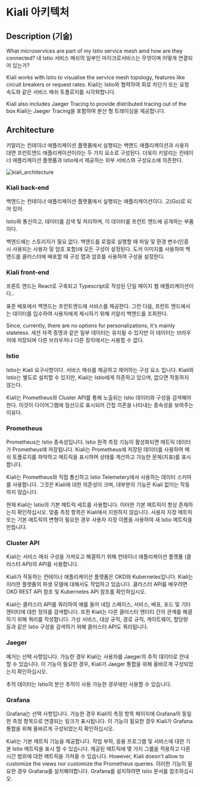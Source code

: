 # Kiali 아키텍처



## Description (기술)

What microservices are part of my Istio service mesh amd how are they connected?
내 Istio 서비스 메쉬의 일부인 마이크로서비스는 무엇이며 어떻게 연결되어 있는가?



Kiali works with Istio to visualise the service mesh topology, features like circuit breakers or request rates.
Kiali는 Istio와 협력하여 회로 차단기 또는 요청 속도와 같은 서비스 메쉬 토폴로지를 시각화합니다.



Kiali also includes Jaeger Tracing to provide distributed tracing out of the box
Kiali는 Jaeger Tracing을 포함하여 분산 형 트레이싱을 제공합니다.



## Architecture

키알리는 컨테이너 애플리케이션 플랫폼에서 실행되는 백엔드 애플리케이션과 사용자 대면 프런트엔드 애플리케이션이라는 두 가지 요소로 구성된다. 
더욱이 키알리는 컨테이너 애플리케이션 플랫폼과 Istio에서 제공하는 외부 서비스와 구성요소에 의존한다.

![kiali_architecture](/Users/hanjoo/github_blog/assets/image/Kiali/kiali_architecture.png)



### Kiali back-end

백엔드는 컨테이너 애플리케이션 플랫폼에서 실행되는 애플리케이션이다. 고(Go)로 되어 있어. 

Istio와 통신하고, 데이터를 검색 및 처리하며, 이 데이터를 프런트 엔드에 공개하는 부품이다.

백엔드에는 스토리지가 필요 없다. 백엔드를 로컬로 실행할 때 파일 및 환경 변수(인증 시 사용되는 사용자 및 암호 포함)에 모든 구성이 설정된다. 도커 이미지를 사용하여 백엔드를 클러스터에 배포할 때 구성 맵과 암호를 사용하여 구성을 설정한다.



### Kiali front-end

프론트 엔드는 React로 구축되고 Typescript로 작성된 단일 페이지 웹 애플리케이션이다..

표준 배포에서 백엔드는 프런트엔드에 서비스를 제공한다. 그런 다음, 프런트 엔드에서는 데이터를 입수하여 사용자에게 제시하기 위해 키알리 백엔드를 조회한다.

Since, currently, there are no options for personalizations, it's mainly stateless. 세션 자격 증명과 같은 일부 데이터는 유지될 수 있지만 이 데이터는 브라우저에 저장되며 다른 브라우저나 다른 장치에서는 사용할 수 없다.



### Istio

Istio는 Kiali 요구사항이다. 서비스 메쉬를 제공하고 제어하는 구성 요소 입니다. Kiali와 Istio는 별도로 설치할 수 있지만, Kiali는 Istio에게 의존하고 있으며, 없으면 작동하지 않는다.

Kiali는 Prometheus와 Cluster API를 통해 노출되는 Istio 데이터와 구성을 검색해야 한다. 이것이 다이어그램에 점선으로 표시되어 간접 의존을 나타내는 종속성을 보여주는 이유다.



### Prometheus

Prometheus는 Istio 종속성입니다. Istio 원격 측정 기능이 활성화되면 메트릭 데이터가 Prometheus에 저장됩니다. Kiali는 Prometheus에 저장된 데이터를 사용하여 메쉬 토폴로지를 파악하고 메트릭을 표시하며 상태를 계산하고 가능한 문제(지표)를 표시합니다.

Kiali는 Prometheus와 직접 통신하고 Istio Telemetery에서 사용하는 데이터 스키마를 사용합니다. 그것은 Kiali에 대한 의존성이 크며, 대부분의 기능은 Kiali 없이는 작동하지 않습니다.

현재 Kiali는 Istio의 기본 메트릭 세트를 사용합니다. 이러한 기본 메트릭이 항상 존재하는지 확인하십시오. 맞춤 측정 항목은 Kiali에서 지원하지 않습니다. 사용자 지정 메트릭 또는 기본 메트릭의 변형이 필요한 경우 사용자 지정 이름을 사용하여 새 Istio 메트릭을 만듭니다.



### Cluster API

Kiali는 서비스 메쉬 구성을 가져오고 해결하기 위해 컨테이너 애플리케이션 플랫폼 (클러스터 API)의 API를 사용합니다.

Kiali가 작동하는 컨테이너 애플리케이션 플랫폼은 OKD와 Kubernetes입니다. Kiali는 이러한 플랫폼의 파생 모델에 대해서도 작업하고 있습니다. 클러스터 API를 배우려면 OKD REST API 참조 및 Kubernetes API 참조를 확인하십시오.

Kiali는 클러스터 API를 쿼리하여 예를 들어 네임 스페이스, 서비스, 배포, 포드 및 기타 엔터티에 대한 정의를 검색합니다. 또한 Kiali는 다른 클러스터 엔티티 간의 관계를 해결하기 위해 쿼리를 작성합니다.
가상 서비스, 대상 규칙, 경로 규칙, 게이트웨이, 할당량 등과 같은 Istio 구성을 검색하기 위해 클러스터 API도 쿼리됩니다.



### Jaeger

예거는 선택 사항입니다. 가능한 경우 Kiali는 사용자를 Jaeger의 추적 데이터로 안내 할 수 있습니다. 
이 기능이 필요한 경우, Kiali가 Jaeger 통합을 위해 올바르게 구성되었는지 확인하십시오.

추적 데이터는 Istio의 분산 추적이 사용 가능한 경우에만 사용할 수 있습니다.



### Grafana

Grafana는 선택 사항입니다. 가능한 경우 Kiali의 측정 항목 페이지에 Grafana의 동일한 측정 항목으로 연결되는 링크가 표시됩니다. 이 기능이 필요한 경우 Kiali가 Grafana 통합을 위해 올바르게 구성되었는지 확인하십시오.

Kiali는 기본 메트릭 기능을 제공합니다. 작업 부하, 응용 프로그램 및 서비스에 대한 기본 Istio 메트릭을 표시 할 수 있습니다. 제공된 메트릭에 몇 가지 그룹을 적용하고 다른 시간 범위에 대한 메트릭을 가져올 수 있습니다. However, Kiali doesn't allow to customize the views nor customize the Prometheus queries. 이러한 기능이 필요한 경우 Grafana를 설치해야합니다. Grafana를 설치하려면 Istio 문서를 참조하십시오.